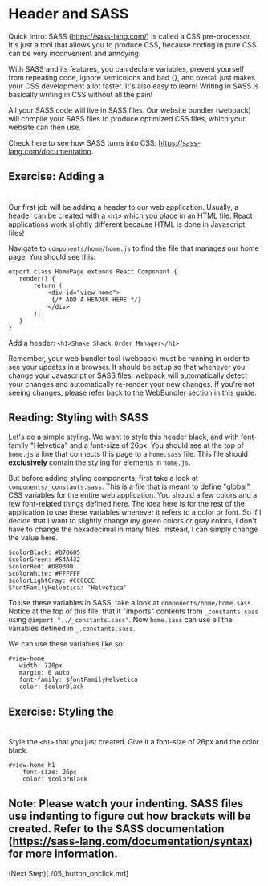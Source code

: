 # Header and SASS

Quick Intro:
SASS (https://sass-lang.com/) is called a CSS pre-processor. It's just a tool that allows you to produce CSS, because coding in pure CSS can be very inconvenient and annoying.

With SASS and its features, you can declare variables, prevent yourself from repeating code, ignore semicolons and bad {}, and overall just makes your CSS development a lot faster. It's also easy to learn! Writing in SASS is basically writing in CSS without all the pain!

All your SASS code will live in SASS files. Our website bundler (webpack) will compile your SASS files to produce optimized CSS files, which your website can then use.

Check here to see how SASS turns into CSS: https://sass-lang.com/documentation.

## Exercise: Adding a <h1>

Our first job will be adding a header to our web application.
Usually, a header can be created with a `<h1>` which you place in an HTML file.
React applications work slightly different because HTML is done in Javascript files!

Navigate to `components/home/home.js` to find the file that manages our home page.
You should see this:
```
export class HomePage extends React.Component {
   render() {
       return (
           <div id="view-home">
            {/* ADD A HEADER HERE */}
           </div>
       );
   }
}
```

Add a header: `<h1>Shake Shack Order Manager</h1>`

Remember, your web bundler tool (webpack) must be running in order to see your updates in a browser. It should be setup so that whenever you change your Javascript or SASS files, webpack will automatically detect your changes and automatically re-render your new changes. If you're not seeing changes, please refer back to the WebBundler section in this guide.


## Reading: Styling with SASS

Let's do a simple styling. We want to style this header black, and with font-family "Helvetica" and a font-size of 26px.
You should see at the top of `home.js` a line that connects this page to a `home.sass` file. This file should **exclusively** contain the styling for elements in `home.js`.

But before adding styling components, first take a look at `components/_constants.sass`. This is a file that is meant to define "global" CSS variables for the entire web application.
You should a few colors and a few font-related things defined here. The idea here is for the rest of the application to use these variables whenever it refers to a color or font. So if I decide that I want to slightly change my green colors or gray colors, I don't have to change the hexadecimal in many files. Instead, I can simply change the value here.
```
$colorBlack: #070605
$colorGreen: #54A432
$colorRed: #D80300
$colorWhite: #FFFFFF
$colorLightGray: #CCCCCC
$fontFamilyHelvetica: 'Helvetica'
```

To use these variables in SASS, take a look at `components/home/home.sass`.
Notice at the top of this file, that it "imports" contents from `_constants.sass` using `@import "../_constants.sass"`. Now `home.sass` can use all the variables defined in `_.constants.sass`.

We can use these variables like so:
```
#view-home
   width: 720px
   margin: 0 auto
   font-family: $fontFamilyHelvetica
   color: $colorBlack
```

## Exercise: Styling the <h1>
Style the `<h1>` that you just created. Give it a font-size of 26px and the color black.

```
#view-home h1
    font-size: 26px
    color: $colorBlack
```
Note: Please watch your indenting. SASS files use indenting to figure out how brackets will be created. Refer to the SASS documentation (https://sass-lang.com/documentation/syntax) for more information.
---

(Next Step)[./05_button_onclick.md]
